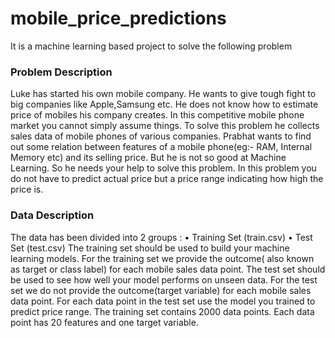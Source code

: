 # mobile_price_predictions

It is a machine learning based project to solve the following problem

### Problem Description

Luke has started his own mobile company. He wants to give tough fight to big companies like Apple,Samsung etc. He does not know how to estimate price of mobiles his company creates. In this competitive mobile phone market you cannot simply assume things. To solve this problem he collects sales data of mobile phones of various companies. Prabhat wants to find out some relation between features of a mobile phone(eg:- RAM, Internal Memory etc) and its selling price. But he is not so good at Machine Learning. So he needs your help to solve this problem. In this problem you do not have to predict actual price but a price range indicating how high the price is.

### Data Description

The data has been divided into 2 groups : • Training Set (train.csv) • Test Set (test.csv) The training set should be used to build your machine learning models. For the training set we provide the outcome( also known as target or class label) for each mobile sales data point. The test set should be used to see how well your model performs on unseen data. For the test set we do not provide the outcome(target variable) for each mobile sales data point. For each data point in the test set use the model you trained to predict price range. The training set contains 2000 data points. Each data point has 20 features and one target variable.
